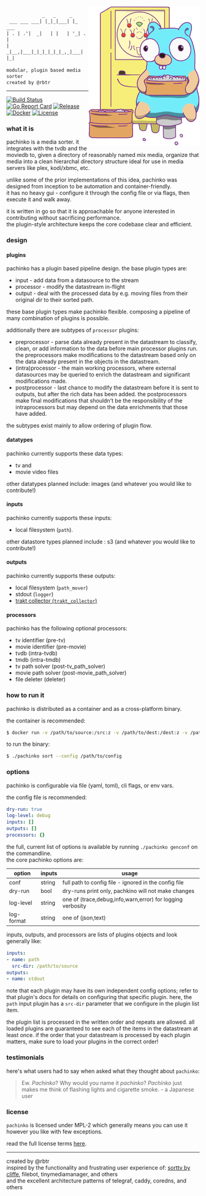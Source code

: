 <img align="right" width="290px" src=gopher.png>

```text
             _   _     _       
 ___ ___ ___| |_|_|___| |_ ___ 
| . | .'|  _|   | |   | '_| . |
|  _|__,|___|_|_|_|_|_|_,_|___|
|_|

modular, plugin based media sorter  
created by @rbtr  
```
---

[![Build Status](https://cloud.drone.io/api/badges/rbtr/pachinko/status.svg)](https://cloud.drone.io/rbtr/pachinko)
[![Go Report Card](https://goreportcard.com/badge/github.com/rbtr/pachinko)](https://goreportcard.com/report/github.com/rbtr/pachinko)
[![Release](https://img.shields.io/github/release/rbtr/pachinko.svg)](https://github.com/rbtr/pachinko/releases/latest)
[![Docker](https://img.shields.io/docker/pulls/rbtr/pachinko)](https://hub.docker.com/r/rbtr/pachinko)
[![License](https://img.shields.io/github/license/rbtr/pachinko)](/LICENSE)


### what it is
pachinko is a media sorter. it integrates with the tvdb and the moviedb to, given a directory of reasonably named mix media, organize that media into a clean hierarchal directory structure ideal for use in media servers like plex, kodi/xbmc, etc.

unlike some of the prior implementations of this idea, pachinko was designed from inception to be automation and container-friendly.  
it has no heavy gui - configure it through the config file or via flags, then execute it and walk away.

it is written in go so that it is approachable for anyone interested in contributing without sacrificing performance.  
the plugin-style architecture keeps the core codebase clear and efficient.

### design

#### plugins
pachinko has a plugin based pipeline design. the base plugin types are:
- input - add data from a datasource to the stream
- processor - modify the datastream in-flight
- output - deal with the processed data by e.g. moving files from their original dir to their sorted path.

these base plugin types make pachinko flexible. composing a pipeline of many combination of plugins is possible.

additionally there are subtypes of `processor` plugins:
- preprocessor - parse data already present in the datastream to classify, clean, or add information to the data before main processor plugins run. the preprocessors make modifications to the datastream based only on the data already present in the objects in the datastream.
- (intra)processor - the main working processors, where external datasources may be queried to enrich the datastream and significant modifications made. 
- postprocessor - last chance to modify the datastream before it is sent to outputs, but after the rich data has been added. the postprocessors make final modifications that shouldn't be the responsibility of the intraprocessors but may depend on the data enrichments that those have added.

the subtypes exist mainly to allow ordering of plugin flow. 

#### datatypes
pachinko currently supports these data types: 
- tv and 
- movie video files

other datatypes planned include: images (and whatever you would like to contribute!)

#### inputs
pachinko currently supports these inputs: 
- local filesystem (`path`). 

other datastore types planned include : s3 (and whatever you would like to contribute!)

#### outputs
pachinko currently supports these outputs:
- local filesystem (`path_mover`)
- stdout (`logger`)
- [trakt collector (`trakt_collector`)](docs/plugins/outputs/trakt.md)

#### processors
pachinko has the following optional processors:
- tv identifier (pre-tv)
- movie identifier (pre-movie)
- tvdb (intra-tvdb)
- tmdb (intra-tmdb)
- tv path solver (post-tv_path_solver)
- movie path solver (post-movie_path_solver)
- file deleter (deleter)

### how to run it
pachinko is distributed as a container and as a cross-platform binary.  

the container is recommended:
```bash
$ docker run -v /path/to/source:/src:z -v /path/to/dest:/dest:z -v /path/to/cfg:/cfg rbtr/pachinko:latest --config /cfg
```

to run the binary:
```bash
$ ./pachinko sort --config /path/to/config
```

### options
pachinko is configurable via file (yaml, toml), cli flags, or env vars.

the config file is recommended:
```yaml
dry-run: true
log-level: debug
inputs: []
outputs: []
processors: {}
```

the full, current list of options is available by running `./pachinko genconf` on the commandline.  
the core pachinko options are:

| option | inputs | usage |
| - | - | - |
| conf | string | full path to config file - ignored in the config file | 
| dry-run | bool | dry-runs print only, pachkino will not make changes |
| log-level | string | one of (trace,debug,info,warn,error) for logging verbosity |
| log-format | string | one of (json,text) | 


inputs, outputs, and processors are lists of plugins objects and look generally like:

```yaml
inputs:
- name: path
  src-dir: /path/to/source
outputs:
- name: stdout
```

note that each plugin may have its own independent config options; refer to that plugin's docs for details on configuring that specific plugin. here, the `path` input plugin has a `src-dir` parameter that we configure in the plugin list item.

the plugin list is processed in the written order and repeats are allowed. all loaded plugins are guaranteed to see each of the items in the datastream at least once. if the order that your datastream is processed by each plugin matters, make sure to load your plugins in the correct order!


### testimonials

here's what users had to say when asked what they thought about `pachinko`:

> Ew. _Pachinko_? Why would you name it _pachinko_? _Pachinko_ just makes me think of flashing lights and cigarette smoke. - a Japanese user

### license

`pachinko` is licensed under MPL-2 which generally means you can use it however you like with few exceptions.  

read the full license terms [here](https://www.mozilla.org/en-US/MPL/2.0/FAQ/).  

---

created by @rbtr  
inspired by the functionality and frustrating user experience of: [sorttv by cliffe](https://sourceforge.net/projects/sorttv/), filebot, tinymediamanager, and others  
and the excellent architecture patterns of telegraf, caddy, coredns, and others
